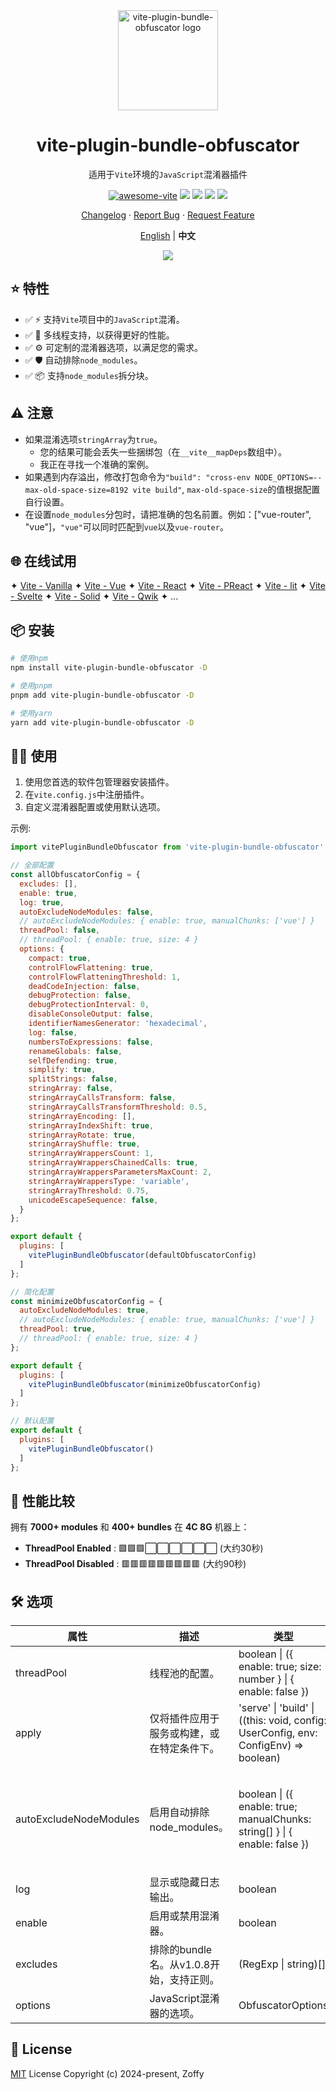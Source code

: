 <div align="center">

<img height="160" src="https://obfuscator.io/images/logo.png" alt="vite-plugin-bundle-obfuscator logo" />

# vite-plugin-bundle-obfuscator

适用于`Vite`环境的`JavaScript`混淆器插件

[![awesome-vite](https://awesome.re/badge.svg)](https://github.com/vitejs/awesome-vite)
[![][npm-release-shield]][npm-release-link]
[![][npm-downloads-shield]][npm-release-link]
[![][github-releasedate-shield]][github-releasedate-link]
[![][github-license-shield]][github-license-link]

[Changelog](./CHANGELOG.md) · [Report Bug][github-issues-link] · [Request Feature][github-pr-link]

<p align="center">
  <a href="./README.md">English</a> | <strong>中文</strong>
</p>

![](https://raw.githubusercontent.com/andreasbm/readme/master/assets/lines/rainbow.png)

</div>

[npm-release-shield]: https://img.shields.io/npm/v/vite-plugin-bundle-obfuscator?color=369eff&labelColor=black&logo=npm&logoColor=white

[npm-downloads-shield]: https://img.shields.io/npm/dt/vite-plugin-bundle-obfuscator?color=red&labelColor=black&logo=npm&logoColor=white

[npm-release-link]: https://www.npmjs.com/package/vite-plugin-bundle-obfuscator

[github-releasedate-shield]: https://img.shields.io/github/release-date/z0ffy/vite-plugin-bundle-obfuscator?labelColor=black

[github-releasedate-link]: https://github.com/z0ffy/vite-plugin-bundle-obfuscator/releases

[github-issues-shield]: https://img.shields.io/github/issues/z0ffy/vite-plugin-bundle-obfuscator?color=ff80eb&labelColor=black

[github-issues-link]: https://github.com/z0ffy/vite-plugin-bundle-obfuscator/issues

[github-license-shield]: https://img.shields.io/github/license/z0ffy/vite-plugin-bundle-obfuscator?color=white&labelColor=black

[github-license-link]: https://github.com/z0ffy/vite-plugin-bundle-obfuscator/blob/main/LICENSE

[github-pr-link]: https://github.com/z0ffy/vite-plugin-bundle-obfuscator/pulls

## ⭐️ 特性

- ✅ ⚡ 支持`Vite`项目中的`JavaScript`混淆。
- ✅ 🚀 多线程支持，以获得更好的性能。
- ✅ ⚙️ 可定制的混淆器选项，以满足您的需求。
- ✅ 🛡️ 自动排除`node_modules`。
- ✅ 📦 支持`node_modules`拆分块。

## ⚠️ 注意

- 如果混淆选项`stringArray`为`true`。
    - 您的结果可能会丢失一些捆绑包（在`__vite__mapDeps`数组中）。
    - 我正在寻找一个准确的案例。
- 如果遇到内存溢出，修改打包命令为`"build": "cross-env NODE_OPTIONS=--max-old-space-size=8192 vite build"`,
  `max-old-space-size`的值根据配置自行设置。
- 在设置`node_modules`分包时，请把准确的包名前置。例如：["vue-router", "vue"]，`"vue"`可以同时匹配到`vue`以及`vue-router`。

## 🌐 在线试用

✦ [Vite - Vanilla](https://stackblitz.com/edit/vitejs-vite-zsytij?file=vite.config.js)
✦ [Vite - Vue](https://stackblitz.com/edit/vitejs-vite-ywho91?file=vite.config.js)
✦ [Vite - React](https://stackblitz.com/edit/vitejs-vite-wyeur4?file=vite.config.js)
✦ [Vite - PReact](https://stackblitz.com/edit/vitejs-vite-oujmks?file=vite.config.js)
✦ [Vite - lit](https://stackblitz.com/edit/vitejs-vite-ru4gws?file=vite.config.js)
✦ [Vite - Svelte](https://stackblitz.com/edit/vitejs-vite-fthdtu?file=vite.config.js)
✦ [Vite - Solid](https://stackblitz.com/edit/vitejs-vite-dcx3eh?file=vite.config.js)
✦ [Vite - Qwik](https://stackblitz.com/edit/vitejs-vite-i2bjvq?file=vite.config.js)
✦ ...

## 📦 安装

```bash
# 使用npm
npm install vite-plugin-bundle-obfuscator -D

# 使用pnpm
pnpm add vite-plugin-bundle-obfuscator -D

# 使用yarn
yarn add vite-plugin-bundle-obfuscator -D
```

## 👨‍💻 使用

1. 使用您首选的软件包管理器安装插件。
2. 在`vite.config.js`中注册插件。
3. 自定义混淆器配置或使用默认选项。

示例:

```javascript
import vitePluginBundleObfuscator from 'vite-plugin-bundle-obfuscator';

// 全部配置
const allObfuscatorConfig = {
  excludes: [],
  enable: true,
  log: true,
  autoExcludeNodeModules: false,
  // autoExcludeNodeModules: { enable: true, manualChunks: ['vue'] }
  threadPool: false,
  // threadPool: { enable: true, size: 4 }
  options: {
    compact: true,
    controlFlowFlattening: true,
    controlFlowFlatteningThreshold: 1,
    deadCodeInjection: false,
    debugProtection: false,
    debugProtectionInterval: 0,
    disableConsoleOutput: false,
    identifierNamesGenerator: 'hexadecimal',
    log: false,
    numbersToExpressions: false,
    renameGlobals: false,
    selfDefending: true,
    simplify: true,
    splitStrings: false,
    stringArray: false,
    stringArrayCallsTransform: false,
    stringArrayCallsTransformThreshold: 0.5,
    stringArrayEncoding: [],
    stringArrayIndexShift: true,
    stringArrayRotate: true,
    stringArrayShuffle: true,
    stringArrayWrappersCount: 1,
    stringArrayWrappersChainedCalls: true,
    stringArrayWrappersParametersMaxCount: 2,
    stringArrayWrappersType: 'variable',
    stringArrayThreshold: 0.75,
    unicodeEscapeSequence: false,
  }
};

export default {
  plugins: [
    vitePluginBundleObfuscator(defaultObfuscatorConfig)
  ]
};

// 简化配置
const minimizeObfuscatorConfig = {
  autoExcludeNodeModules: true,
  // autoExcludeNodeModules: { enable: true, manualChunks: ['vue'] }
  threadPool: true,
  // threadPool: { enable: true, size: 4 }
};

export default {
  plugins: [
    vitePluginBundleObfuscator(minimizeObfuscatorConfig)
  ]
};

// 默认配置
export default {
  plugins: [
    vitePluginBundleObfuscator()
  ]
};
```

## 🚀 性能比较

拥有 **7000+ modules** 和 **400+ bundles** 在 **4C 8G** 机器上：

- **ThreadPool Enabled**   : 🟩🟩🟩⬜⬜⬜⬜⬜⬜ (大约30秒)
- **ThreadPool Disabled**  : 🟥🟥🟥🟥🟥🟥🟥🟥🟥 (大约90秒)

## 🛠️ 选项

| 属性                     | 描述                         | 类型                                                                                  | 默认值                     | 版本                                   |
|------------------------|----------------------------|-------------------------------------------------------------------------------------|-------------------------|--------------------------------------|
| threadPool             | 线程池的配置。                    | boolean \| ({ enable: true; size: number } \| { enable: false })                    | false                   | v1.2.0                               |
| apply                  | 仅将插件应用于服务或构建，或在特定条件下。      | 'serve' \| 'build' \| ((this: void, config: UserConfig, env: ConfigEnv) => boolean) | build                   | v1.1.0                               |
| autoExcludeNodeModules | 启用自动排除node_modules。        | boolean \| ({ enable: true; manualChunks: string[] } \| { enable: false })          | false                   | v1.0.9（原本为boolean，在v1.3.0版本中扩展到当前类型） |
| log                    | 显示或隐藏日志输出。                 | boolean                                                                             | true                    | v1.0.4                               |
| enable                 | 启用或禁用混淆器。                  | boolean                                                                             | true                    | v1.0.1                               |
| excludes               | 排除的bundle名。从v1.0.8开始，支持正则。 | (RegExp \| string)[]                                                                | []                      | v1.0.0                               |
| options                | JavaScript混淆器的选项。          | ObfuscatorOptions                                                                   | defaultObfuscatorConfig | v1.0.0                               |

## 📄 License

[MIT](https://opensource.org/licenses/MIT) License Copyright (c) 2024-present, Zoffy
